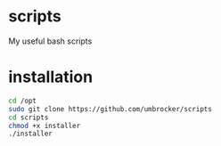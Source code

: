 # scripts
My useful bash scripts

# installation
```bash
cd /opt
sudo git clone https://github.com/umbrocker/scripts
cd scripts
chmod +x installer
./installer
```
